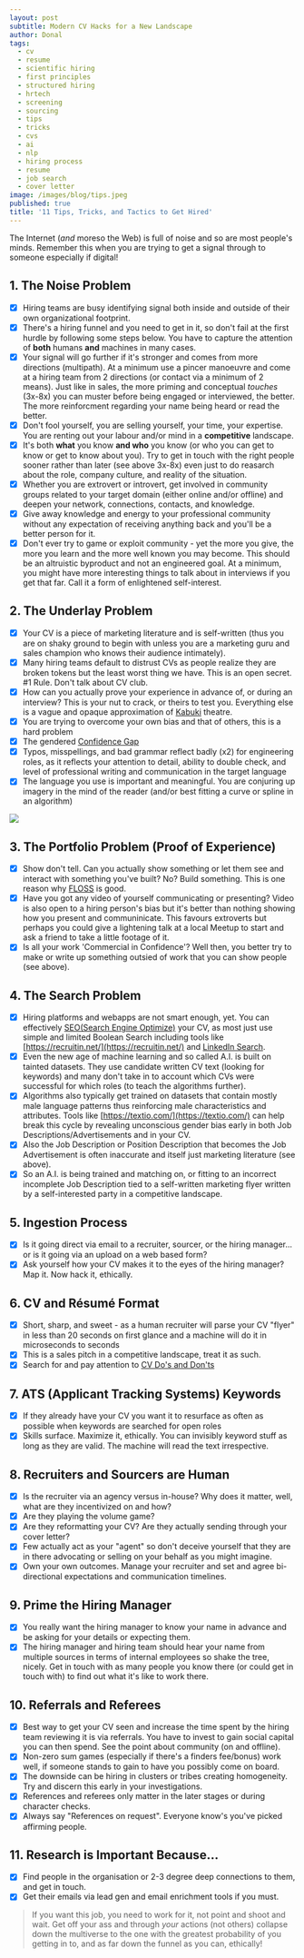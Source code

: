 ```yaml
---
layout: post
subtitle: Modern CV Hacks for a New Landscape
author: Donal
tags:
  - cv
  - resume
  - scientific hiring
  - first principles
  - structured hiring
  - hrtech
  - screening
  - sourcing
  - tips
  - tricks
  - cvs
  - ai
  - nlp
  - hiring process
  - resume
  - job search
  - cover letter
image: /images/blog/tips.jpeg
published: true
title: '11 Tips, Tricks, and Tactics to Get Hired'
---
```

The Internet (*and* moreso the Web) is full of noise and so are most people's minds. Remember this when you are trying to get a signal through to someone especially if digital! 

## 1. The Noise Problem

- [x] Hiring teams are busy identifying signal both inside and outside of their own organizational footprint. 
- [x] There's a hiring funnel and you need to get in it, so don't fail at the first hurdle by following some steps below. You have to capture the attention of **both** humans **and** machines in many cases. 
- [x] Your signal will go further if it's stronger and comes from more directions (multipath). At a minimum use a pincer manoeuvre and come at a hiring team from 2 directions (or contact via a minimum of 2 means). Just like in sales, the more priming and conceptual *touches* (3x-8x) you can muster before being engaged or interviewed, the better. The more reinforcment regarding your name being heard or read the better.
- [x] Don't fool yourself, you are selling yourself, your time, your expertise. You are renting out your labour and/or mind in a **competitive** landscape. 
- [x] It's both **what** you know **and who** you know (or who you can get to know or get to know about you). Try to get in touch with the right people sooner rather than later (see above 3x-8x) even just to do reasarch about the role, company culture, and reality of the situation. 
- [x] Whether you are extrovert or introvert, get involved in community groups related to your target domain (either online and/or offline) and deepen your network, connections, contacts, and knowledge. 
- [x] Give away knowledge and energy to your professional community without any expectation of receiving anything back and you'll be a better person for it.
- [x] Don't ever try to game or exploit community - yet the more you give, the more you learn and the more well known you may become. This should be an altruistic byproduct and not an engineered goal. At a minimum, you might have more interesting things to talk about in interviews if you get that far. Call it a form of enlightened self-interest.
  
## 2. The Underlay Problem

- [x] Your CV is a piece of marketing literature and is self-written (thus you are on shaky ground to begin with unless you are a marketing guru and sales champion who knows their audience intimately).
- [x] Many hiring teams default to distrust CVs as people realize they are broken tokens but the least worst thing we have. This is an open secret. #1 Rule. Don't talk about CV club.
- [x] How can you actually prove your experience in advance of, or during an interview? This is your nut to crack, or theirs to test you. Everything else is a vague and opaque approximation of [Kabuki](https://en.wikipedia.org/wiki/Kabuki) theatre. 
- [x] You are trying to overcome your own bias and that of others, this is a hard problem
- [x] The gendered [Confidence Gap](https://www.theatlantic.com/magazine/archive/2014/05/the-confidence-gap/359815/) 
- [x] Typos, misspellings, and bad grammar reflect badly (x2) for engineering roles, as it reflects your attention to detail, ability to double check, and level of professional writing and communication in the target language  
- [x] The language you use is important and meaningful. You are conjuring up imagery in the mind of the reader (and/or best fitting a curve or spline in an algorithm)

<img src="/images/blog/cat.jpeg" class="w-100 mb-3">
  
## 3. The Portfolio Problem (Proof of Experience)

- [x] Show don't tell. Can you actually show something or let them see and interact with something you've built? No? Build something. This is one reason why [FLOSS](https://en.wikipedia.org/wiki/Free_and_open-source_software) is good.
- [x] Have you got any video of yourself communicating or presenting? Video is also open to a hiring person's bias but it's better than nothing showing how you present and communinicate. This favours extroverts but perhaps you could give a lightening talk at a local Meetup to start and ask a friend to take a little footage of it.
- [x] Is all your work 'Commercial in Confidence'? Well then, you better try to make or write up something outsied of work that you can show people (see above).  
  
## 4. The Search Problem

- [x] Hiring platforms and webapps are not smart enough, yet. You can effectively [SEO(Search Engine Optimize)](https://pansift.com/blog/how-to-seo-hack-your-cv/) your CV, as most just use simple and limited Boolean Search including tools like [https://recruitin.net/](https://recruitin.net/) and [LinkedIn Search](https://www.linkedin.com/help/linkedin/answer/75814/using-boolean-search-on-linkedin).
- [x] Even the new age of machine learning and so called A.I. is built on tainted datasets. They use candidate written CV text (looking for keywords) and many don't take in to account which CVs were successful for which roles (to teach the algorithms further).
- [x] Algorithms also typically get trained on datasets that contain mostly male language patterns thus reinforcing male characteristics and attributes. Tools like [https://textio.com/](https://textio.com/) can help break this cycle by revealing unconscious gender bias early in both Job Descriptions/Advertisements and in your CV.
- [x] Also the Job Description or Position Description that becomes the Job Advertisement is often inaccurate and itself just marketing literature (see above).
- [x] So an A.I. is being trained and matching on, or fitting to an incorrect incomplete Job Description tied to a self-written marketing flyer written by a self-interested party in a competitive landscape.  
  
## 5. Ingestion Process

- [x] Is it going direct via email to a recruiter, sourcer, or the hiring manager... or is it going via an upload on a web based form? 
- [x] Ask yourself how your CV makes it to the eyes of the hiring manager? Map it. Now hack it, ethically. 
  
## 6. CV and Résumé Format

- [x] Short, sharp, and sweet - as a human recruiter will parse your CV "flyer" in less than 20 seconds on first glance and a machine will do it in microseconds to seconds
- [x] This is a sales pitch in a competitive landscape, treat it as such.
- [x] Search for and pay attention to [CV Do's and Don'ts](https://www.evilrecruiter.com/cv_advice/)
  
## 7. ATS (Applicant Tracking Systems) Keywords

- [x] If they already have your CV you want it to resurface as often as possible when keywords are searched for open roles
- [x] Skills surface. Maximize it, ethically. You can invisibly keyword stuff as long as they are valid. The machine will read the text irrespective.  
  
## 8. Recruiters and Sourcers are Human

- [x] Is the recruiter via an agency versus in-house? Why does it matter, well, what are they incentivized on and how?
- [x] Are they playing the volume game?
- [x] Are they reformatting your CV? Are they actually sending through your cover letter?
- [x] Few actually act as your "agent" so don't deceive yourself that they are in there advocating or selling on your behalf as you might imagine.
- [x] Own your own outcomes. Manage your recruiter and set and agree bi-directional expectations and communication timelines.  
  
## 9. Prime the Hiring Manager

- [x] You really want the hiring manager to know your name in advance and be asking for your details or expecting them.
- [x] The hiring manager and hiring team should hear your name from multiple sources in terms of internal employees so shake the tree, nicely. Get in touch with as many people you know there (or could get in touch with) to find out what it's like to work there. 
  
## 10. Referrals and Referees

- [x] Best way to get your CV seen and increase the time spent by the hiring team reviewing it is via referrals. You have to invest to gain social capital you can then spend. See the point about community (on and offline).
- [x] Non-zero sum games (especially if there's a finders fee/bonus) work well, if someone stands to gain to have you possibly come on board.
- [x] The downside can be hiring in clusters or tribes creating homogeneity. Try and discern this early in your investigations.
- [x] References and referees only matter in the later stages or during character checks.
- [x] Always say "References on request". Everyone know's you've picked affirming people.
  
## 11. Research is Important Because...

- [x] Find people in the organisation or 2-3 degree deep connections to them, and get in touch.
- [x] Get their emails via lead gen and email enrichment tools if you must.  
  
> If you want this job, you need to work for it, not point and shoot and wait. Get off your ass and through *your* actions (not others) collapse down the multiverse to the one with the greatest probability of you getting in to, and as far down the funnel as you can, ethically!
